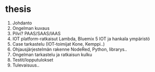# thesis


1. Johdanto
2. Ongelman kuvaus
3. Pilvi? PAAS/SAAS/IAAS
4. IOT platform-ratkaisut
Lambda, Bluemix
5 IOT ja hankala ympäristö
6. Case tarkastelu (IOT-toimijat Kone, Kemppi..)
7. Ohjausjärjestelmän rakenne 
NodeRed, Python, librarys.. 
8. Ongelman tarkastelu ja ratkaisun kulku
9. Testit/lopputulokset
10. Tulevaisuus..
